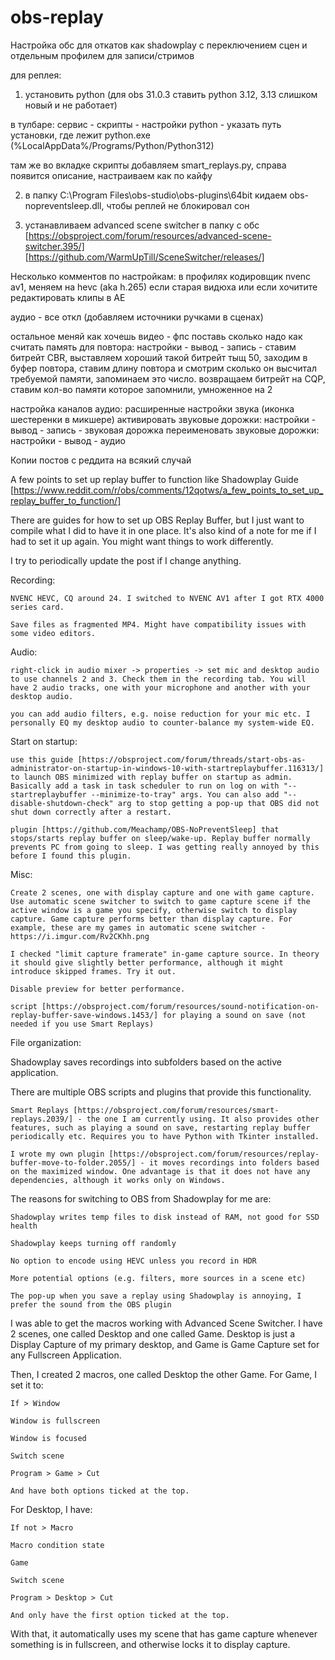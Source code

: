 # obs-replay
Настройка обс для откатов как shadowplay с переключением сцен и отдельным профилем для записи/стримов

для реплея:
1. установить python (для obs 31.0.3 ставить python 3.12, 3.13 слишком новый и не работает)

в тулбаре: сервис - скрипты - настройки python - указать путь установки, где лежит python.exe (%LocalAppData%/Programs/Python/Python312)

там же во вкладке скрипты добавляем smart_replays.py, справа появится описание, настраиваем как по кайфу

2. в папку C:\Program Files\obs-studio\obs-plugins\64bit кидаем obs-nopreventsleep.dll, чтобы реплей не блокировал сон

3. устанавливаем advanced scene switcher в папку с обс [https://obsproject.com/forum/resources/advanced-scene-switcher.395/] [https://github.com/WarmUpTill/SceneSwitcher/releases/]

Несколько комментов по настройкам:
в профилях кодировщик nvenc av1, меняем на hevc (aka h.265) если старая видюха или если хочитите редактировать клипы в AE

аудио - все откл (добавляем источники ручками в сценах)

остальное меняй как хочешь
видео - фпс поставь сколько надо
как считать память для повтора: настройки - вывод - запись - ставим битрейт CBR, выставляем хороший такой битрейт тыщ 50, заходим в буфер повтора, ставим длину повтора и смотрим сколько он высчитал требуемой памяти, запоминаем это число. возвращаем битрейт на CQP, ставим кол-во памяти которое запомнили, умноженное на 2

настройка каналов аудио: расширенные настройки звука (иконка шестеренки в микшере)
активировать звуковые дорожки: настройки - вывод - запись - звуковая дорожка
переименовать звуковые дорожки: настройки - вывод - аудио




Копии постов с реддита на всякий случай

 A few points to set up replay buffer to function like Shadowplay
Guide [https://www.reddit.com/r/obs/comments/12qotws/a_few_points_to_set_up_replay_buffer_to_function/]

There are guides for how to set up OBS Replay Buffer, but I just want to compile what I did to have it in one place. It's also kind of a note for me if I had to set it up again. You might want things to work differently.

I try to periodically update the post if I change anything.

Recording:

    NVENC HEVC, CQ around 24. I switched to NVENC AV1 after I got RTX 4000 series card.

    Save files as fragmented MP4. Might have compatibility issues with some video editors.

Audio:

    right-click in audio mixer -> properties -> set mic and desktop audio to use channels 2 and 3. Check them in the recording tab. You will have 2 audio tracks, one with your microphone and another with your desktop audio.

    you can add audio filters, e.g. noise reduction for your mic etc. I personally EQ my desktop audio to counter-balance my system-wide EQ.

Start on startup:

    use this guide [https://obsproject.com/forum/threads/start-obs-as-administrator-on-startup-in-windows-10-with-startreplaybuffer.116313/] to launch OBS minimized with replay buffer on startup as admin. Basically add a task in task scheduler to run on log on with "--startreplaybuffer --minimize-to-tray" args. You can also add "--disable-shutdown-check" arg to stop getting a pop-up that OBS did not shut down correctly after a restart.

    plugin [https://github.com/Meachamp/OBS-NoPreventSleep] that stops/starts replay buffer on sleep/wake-up. Replay buffer normally prevents PC from going to sleep. I was getting really annoyed by this before I found this plugin.

Misc:

    Create 2 scenes, one with display capture and one with game capture. Use automatic scene switcher to switch to game capture scene if the active window is a game you specify, otherwise switch to display capture. Game capture performs better than display capture. For example, these are my games in automatic scene switcher - https://i.imgur.com/Rv2CKhh.png

    I checked "limit capture framerate" in-game capture source. In theory it should give slightly better performance, although it might introduce skipped frames. Try it out.

    Disable preview for better performance.

    script [https://obsproject.com/forum/resources/sound-notification-on-replay-buffer-save-windows.1453/] for playing a sound on save (not needed if you use Smart Replays)

File organization:

Shadowplay saves recordings into subfolders based on the active application.

There are multiple OBS scripts and plugins that provide this functionality.

    Smart Replays [https://obsproject.com/forum/resources/smart-replays.2039/] - the one I am currently using. It also provides other features, such as playing a sound on save, restarting replay buffer periodically etc. Requires you to have Python with Tkinter installed.

    I wrote my own plugin [https://obsproject.com/forum/resources/replay-buffer-move-to-folder.2055/] - it moves recordings into folders based on the maximized window. One advantage is that it does not have any dependencies, although it works only on Windows.

The reasons for switching to OBS from Shadowplay for me are:

    Shadowplay writes temp files to disk instead of RAM, not good for SSD health

    Shadowplay keeps turning off randomly

    No option to encode using HEVC unless you record in HDR

    More potential options (e.g. filters, more sources in a scene etc)

    The pop-up when you save a replay using Shadowplay is annoying, I prefer the sound from the OBS plugin







I was able to get the macros working with Advanced Scene Switcher. I have 2 scenes, one called Desktop and one called Game. Desktop is just a Display Capture of my primary desktop, and Game is Game Capture set for any Fullscreen Application.

Then, I created 2 macros, one called Desktop the other Game. For Game, I set it to:

    If > Window

    Window is fullscreen

    Window is focused

    Switch scene

    Program > Game > Cut

    And have both options ticked at the top.

For Desktop, I have:

    If not > Macro

    Macro condition state

    Game

    Switch scene

    Program > Desktop > Cut

    And only have the first option ticked at the top.

With that, it automatically uses my scene that has game capture whenever something is in fullscreen, and otherwise locks it to display capture.

